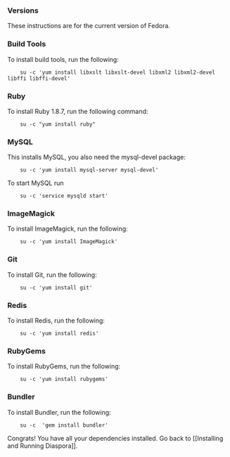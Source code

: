 ### Versions

These instructions are for the current version of Fedora.

### Build Tools

To install build tools, run the following:

        su -c 'yum install libxslt libxslt-devel libxml2 libxml2-devel libffi libffi-devel'

### Ruby

To install Ruby 1.8.7, run the following command:

        su -c "yum install ruby"

### MySQL

This installs MySQL, you also need the mysql-devel package:

        su -c 'yum install mysql-server mysql-devel'

To start MySQL run

        su -c 'service mysqld start'

### ImageMagick

To install ImageMagick, run the following:

        su -c 'yum install ImageMagick'

### Git

To install Git, run the following:

        su -c 'yum install git'

### Redis

To install Redis, run the following:

        su -c 'yum install redis'

### RubyGems

To install RubyGems, run the following:

        su -c 'yum install rubygems'

### Bundler

To install Bundler, run the following:

        su -c  'gem install bundler'

Congrats! You have all your dependencies installed. Go back to [[Installing and Running Diaspora]].
